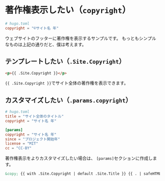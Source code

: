 # 著作権表示したい（`copyright`）

```toml
# hugo.toml
copyright = "©️サイト名 年"
```

ウェブサイトのフッターに著作権を表示するサンプルです。
もっともシンプルなものは上記の通りだと、僕は考えます。

## テンプレートしたい（`.Site.Copyright`）

```html
<p>{{ .Site.Copyright }}</p>
```

`{{ .Site.Copyright }}`でサイト全体の著作権を表示できます。

## カスタマイズしたい（`.params.copyright`）

```toml
# hugo.toml
title = "サイト全体のタイトル"
copyright = "サイト名 年"

[params]
copyright = "サイト名 年"
since = "プロジェクト開始年"
license = "MIT"
cc = "CC-BY"
```

著作権表示をよりカスタマイズしたい場合は、
`[params]`セクションに作成します。

```html
&copy; {{ with .Site.Copyright | default .Site.Title }} {{ . | safeHTML }} {{ with .Site.Params.since }}{{ . }} -- {{ end }} {{ now.Format "2006" }} {{ end }}
```
